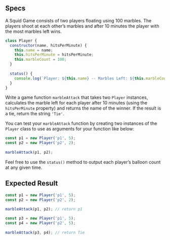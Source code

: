 ## Specs

A Squid Game consists of two players floating using 100 marbles. The players shoot at each other’s marbles and after 10 minutes the player with the most marbles left wins.

```js
class Player {
  constructor(name, hitsPerMinute) {
    this.name = name;
    this.hitsPerMinute = hitsPerMinute;
    this.marbleCount = 100;
  }
 
  status() {
    console.log(`Player: ${this.name} -- Marbles Left: ${this.marbleCount}`)
  }
}
```

Write a game function `marbleAttack` that takes two `Player` instances, calculates the marble left for each player after 10 minutes (using the `hitsPerMinute` property) and returns the name of the winner. If the result is a tie, return the string `'Tie'`.

You can test your `marbleAttack` function by creating two instances of the `Player` class to use as arguments for your function like below:
```js
const p1 = new Player('p1', 5);
const p2 = new Player('p2', 2);
 
marbleAttack(p1, p2);
```

Feel free to use the `status()` method to output each player’s balloon count at any given time.

## Expected Result

```js
const p1 = new Player('p1', 5);
const p2 = new Player('p2', 2);
 
marbleAttack(p1, p2); // return p1

const p3 = new Player('p1', 5);
const p4 = new Player('p2', 5);
 
marbleAttack(p3, p4); // return Tie
```